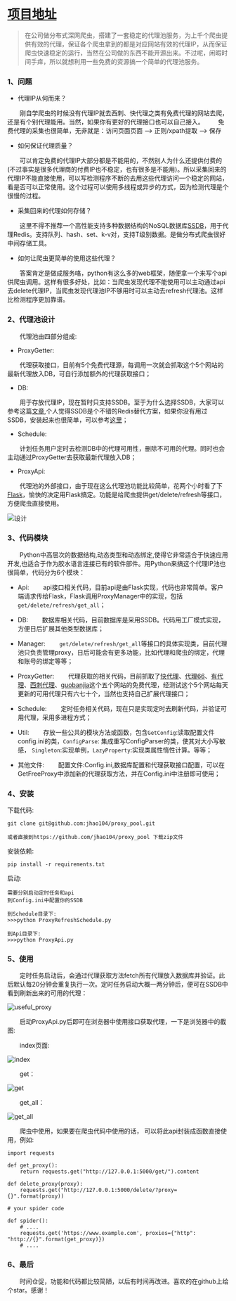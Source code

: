 # [项目地址](https://github.com/jhao104/proxy_pool)

> 在公司做分布式深网爬虫，搭建了一套稳定的代理池服务，为上千个爬虫提供有效的代理，保证各个爬虫拿到的都是对应网站有效的代理IP，从而保证爬虫快速稳定的运行，当然在公司做的东西不能开源出来。不过呢，闲暇时间手痒，所以就想利用一些免费的资源搞一个简单的代理池服务。
 

### 1、问题

* 代理IP从何而来？

　　刚自学爬虫的时候没有代理IP就去西刺、快代理之类有免费代理的网站去爬，还是有个别代理能用。当然，如果你有更好的代理接口也可以自己接入。
　　免费代理的采集也很简单，无非就是：访问页面页面 —> 正则/xpath提取 —> 保存

* 如何保证代理质量？

　　可以肯定免费的代理IP大部分都是不能用的，不然别人为什么还提供付费的(不过事实是很多代理商的付费IP也不稳定，也有很多是不能用)。所以采集回来的代理IP不能直接使用，可以写检测程序不断的去用这些代理访问一个稳定的网站，看是否可以正常使用。这个过程可以使用多线程或异步的方式，因为检测代理是个很慢的过程。

* 采集回来的代理如何存储？

　　这里不得不推荐一个高性能支持多种数据结构的NoSQL数据库[SSDB](http://ssdb.io/docs/zh_cn/)，用于代理Redis。支持队列、hash、set、k-v对，支持T级别数据。是做分布式爬虫很好中间存储工具。

* 如何让爬虫更简单的使用这些代理？

　　答案肯定是做成服务咯，python有这么多的web框架，随便拿一个来写个api供爬虫调用。这样有很多好处，比如：当爬虫发现代理不能使用可以主动通过api去delete代理IP，当爬虫发现代理池IP不够用时可以主动去refresh代理池。这样比检测程序更加靠谱。

### 2、代理池设计

　　代理池由四部分组成:

* ProxyGetter:

　　代理获取接口，目前有5个免费代理源，每调用一次就会抓取这个5个网站的最新代理放入DB，可自行添加额外的代理获取接口；

* DB:

　　用于存放代理IP，现在暂时只支持SSDB。至于为什么选择SSDB，大家可以参考这篇[文章](https://www.sdk.cn/news/2684),个人觉得SSDB是个不错的Redis替代方案，如果你没有用过SSDB，安装起来也很简单，可以参考[这里](https://github.com/jhao104/memory-notes/blob/master/SSDB/SSDB%E5%AE%89%E8%A3%85%E9%85%8D%E7%BD%AE%E8%AE%B0%E5%BD%95.md)；

* Schedule:

　　计划任务用户定时去检测DB中的代理可用性，删除不可用的代理。同时也会主动通过ProxyGetter去获取最新代理放入DB；

* ProxyApi:

　　代理池的外部接口，由于现在这么代理池功能比较简单，花两个小时看了下[Flask](http://flask.pocoo.org/)，愉快的决定用Flask搞定。功能是给爬虫提供get/delete/refresh等接口，方便爬虫直接使用。
<!--#### 功能图纸-->
![设计](https://pic2.zhimg.com/v2-f2756da2986aa8a8cab1f9562a115b55_b.png)

### 3、代码模块

　　Python中高层次的数据结构,动态类型和动态绑定,使得它非常适合于快速应用开发,也适合于作为胶水语言连接已有的软件部件。用Python来搞这个代理IP池也很简单，代码分为6个模块：

* Api:
　　api接口相关代码，目前api是由Flask实现，代码也非常简单。客户端请求传给Flask，Flask调用ProxyManager中的实现，包括`get/delete/refresh/get_all`；

* DB:
　　数据库相关代码，目前数据库是采用SSDB。代码用工厂模式实现，方便日后扩展其他类型数据库；

* Manager:
　　`get/delete/refresh/get_all`等接口的具体实现类，目前代理池只负责管理proxy，日后可能会有更多功能，比如代理和爬虫的绑定，代理和账号的绑定等等；

* ProxyGetter:
　　代理获取的相关代码，目前抓取了[快代理](http://www.kuaidaili.com)、[代理66](http://www.66ip.cn/)、[有代理](http://www.youdaili.net/Daili/http/)、[西刺代理](http://api.xicidaili.com/free2016.txt)、[guobanjia](http://www.goubanjia.com/free/gngn/index.shtml)这个五个网站的免费代理，经测试这个5个网站每天更新的可用代理只有六七十个，当然也支持自己扩展代理接口；

* Schedule:
　　定时任务相关代码，现在只是实现定时去刷新代码，并验证可用代理，采用多进程方式；

* Util:
　　存放一些公共的模块方法或函数，包含`GetConfig`:读取配置文件config.ini的类，`ConfigParse`: 集成重写ConfigParser的类，使其对大小写敏感， `Singleton`:实现单例，`LazyProperty`:实现类属性惰性计算。等等；

* 其他文件:
　　配置文件:Config.ini,数据库配置和代理获取接口配置，可以在GetFreeProxy中添加新的代理获取方法，并在Config.ini中注册即可使用；

### 4、安装

下载代码:
```
git clone git@github.com:jhao104/proxy_pool.git

或者直接到https://github.com/jhao104/proxy_pool 下载zip文件
```

安装依赖:
```
pip install -r requirements.txt
```

启动:

```
需要分别启动定时任务和api
到Config.ini中配置你的SSDB

到Schedule目录下:
>>>python ProxyRefreshSchedule.py

到Api目录下:
>>>python ProxyApi.py
```

### 5、使用
　　定时任务启动后，会通过代理获取方法fetch所有代理放入数据库并验证。此后默认每20分钟会重复执行一次。定时任务启动大概一两分钟后，便可在SSDB中看到刷新出来的可用的代理：
    
![useful_proxy](https://pic2.zhimg.com/v2-12f9b7eb72f60663212f317535a113d1_b.png)
    
　　启动ProxyApi.py后即可在浏览器中使用接口获取代理，一下是浏览器中的截图:

　　index页面:

![index](https://pic3.zhimg.com/v2-a867aa3db1d413fea8aeeb4c693f004a_b.png)
    
　　get：

![get](https://pic1.zhimg.com/v2-f54b876b428893235533de20f2edbfe0_b.png)

　　get_all：

![get_all](https://pic3.zhimg.com/v2-5c79f8c07e04f9ef655b9bea406d0306_b.png)
    

　　爬虫中使用，如果要在爬虫代码中使用的话， 可以将此api封装成函数直接使用，例如:
```
import requests

def get_proxy():
    return requests.get("http://127.0.0.1:5000/get/").content

def delete_proxy(proxy):
    requests.get("http://127.0.0.1:5000/delete/?proxy={}".format(proxy))

# your spider code

def spider():
    # ....
    requests.get('https://www.example.com', proxies={"http": "http://{}".format(get_proxy)})
    # ....

```

### 6、最后
　　时间仓促，功能和代码都比较简陋，以后有时间再改进。喜欢的在github上给个star。感谢！